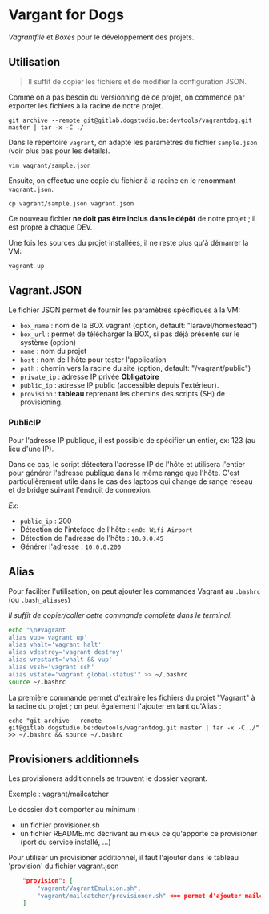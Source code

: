 # Vargant for Dogs

_Vagrantfile_ et _Boxes_ pour le développement des projets.

## Utilisation

> Il suffit de copier les fichiers et de modifier la configuration JSON.

Comme on a pas besoin du versionning de ce projet, on commence par exporter les fichiers à la racine de notre projet.

    git archive --remote git@gitlab.dogstudio.be:devtools/vagrantdog.git master | tar -x -C ./

Dans le répertoire `vagrant`, on adapte les paramètres du fichier `sample.json` (voir plus bas pour les détails).

    vim vagrant/sample.json

Ensuite, on effectue une copie du fichier à la racine en le renommant `vagrant.json`.

    cp vagrant/sample.json vagrant.json

Ce nouveau fichier **ne doit pas être inclus dans le dépôt** de notre projet ; il est propre à chaque DEV.

Une fois les sources du projet installées, il ne reste plus qu'à démarrer la VM:

    vagrant up

## Vagrant.JSON

Le fichier JSON permet de fournir les paramètres spécifiques à la VM:

* `box_name` : nom de la BOX vagrant (option, default: "laravel/homestead")
* `box_url` : permet de télécharger la BOX, si pas déjà présente sur le système (option)
* `name` : nom du projet
* `host` : nom de l'hôte pour tester l'application
* `path` : chemin vers la racine du site (option, default: "/vagrant/public")
* `private_ip` : adresse IP privée **Obligatoire**
* `public_ip` : adresse IP public (accessible depuis l'extérieur).
* `provision` : **tableau** reprenant les chemins des scripts (SH) de provisioning.

### PublicIP

Pour l'adresse IP publique, il est possible de spécifier un entier, ex: 123 (au lieu d'une IP).

Dans ce cas, le script détectera l'adresse IP de l'hôte et utilisera l'entier pour générer l'adresse publique dans le même range que l'hôte.
C'est particulièrement utile dans le cas des laptops qui change de range réseau et de bridge suivant l'endroit de connexion.

_Ex:_

* `public_ip` : 200
* Détection de l'inteface de l'hôte : `en0: Wifi Airport`
* Détection de l'adresse de l'hôte : `10.0.0.45`
* Générer l'adresse : `10.0.0.200`

## Alias

Pour faciliter l'utilisation, on peut ajouter les commandes Vagrant au `.bashrc` (ou `.bash_aliases`)

_Il suffit de copier/coller cette commande complète dans le terminal._

```bash
echo "\n#Vagrant
alias vup='vagrant up'
alias vhalt='vagrant halt'
alias vdestroy='vagrant destroy'
alias vrestart='vhalt && vup'
alias vssh='vagrant ssh'
alias vstate='vagrant global-status'" >> ~/.bashrc
source ~/.bashrc
```

La première commande permet d'extraire les fichiers du projet "Vagrant" à la racine du projet ; on peut également l'ajouter en tant qu'Alias :

    echo "git archive --remote git@gitlab.dogstudio.be:devtools/vagrantdog.git master | tar -x -C ./" >> ~/.bashrc && source ~/.bashrc

## Provisioners additionnels

Les provisioners additionnels se trouvent le dossier vagrant.

Exemple : vagrant/mailcatcher

Le dossier doit comporter au minimum :

* un fichier provisioner.sh
* un fichier README.md décrivant au mieux ce qu'apporte ce provisioner (port du service installé, ...)

Pour utiliser un provisioner additionnel, il faut l'ajouter dans le tableau 'provision' du fichier vagrant.json

```json
    "provision": [
        "vagrant/VagrantEmulsion.sh",
        "vagrant/mailcatcher/provisioner.sh" <== permet d'ajouter mailcatcher à la vagrant
    ]
```


